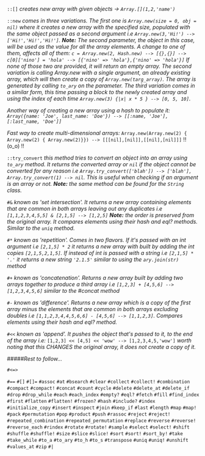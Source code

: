 `::[]` *creates new array with given objects -> `Array.[](1,2,'name')`*

`::new` *comes in three variations. The first one is `Array.new(size = 0, obj = nil)` where it creates a new array with the specified size, populated with the same object passed as a second argument i.e `Array.new(3,'Hi!') --> ['Hi!','Hi!','Hi!']`. __Note:__ The second parameter, the object in this case, will be used as the value for all the array elements. A change to one of them, affects all of them: `c = Array.new(2, Hash.new) --> [{},{}] --> c[0]['nino'] = 'hola' --> [{'nino' => 'hola'},{'nino' => 'hola'}]`* 
*If none of those two are provided, it will return an empty array.*
*The second variation is calling Array.new with a single argument, an already existing array, which will then create a copy of `Array.new(targ_array)`. The array is generated by calling `to_ary` on the parameter.*
*The third variation comes in a similar form, this time passing a block to the newly created array and using the index of each time `Array.new(3) {|x| x * 5 } --> [0, 5, 10]`.*

*Another way of creating a new array using a hash to populate it: `Array({name: 'Joe', last_name: 'Doe'}) --> [[:name, 'Joe'],[:last_name, 'Doe']]`*

*Fast way to create multi-dimensional arrays:* 
`Array.new(Array.new(2) { Array.new(2) { Array.new(2)}}) --> [[[nil],[nil]],[[nil],[nil]]]` !! (o_o) !!

`::try_convert` *this method tries to convert an object into an array using `to_ary` method. It returns the converted array or `nil` if the object cannot be converted for any reason i.e `Array.try_convert(['blah']) --> ['blah'], Array.try_convert(1) --> nil`. This is useful when checking if an argument is an array or not. __Note:__ the same method can be found for the `String` class.*

`#&` *known as 'set intersection'. It returns a new array containing elements that are common in both arrays leaving out any duplicates i.e `[1,1,2,3,4,5,5] & [2,1,5] --> [1,2,5]` __Note:__ the order is preserved from the original array. It compares elements using their hash and eql? methods. Similar to the `uniq` method.*

`#*` *known as 'repetition'. Comes in two flavors. If it's passed with an int argument i.e `[2,1,5] * 2` it returns a new array with built by adding the int copies `[2,1,5,2,1,5]`. If instead of int is passed with a string i.e `[2,1,5] * '.'` it returns a new string `'2.1.5'` similar to using the `ary.join(str)` method*

`#+` *known as 'concatenation'. Returns a new array built by adding two arrays together to produce a third array i.e `[1,2,3] + [4,5,6] --> [1,2,3,4,5,6]` similar to the #concat method*

`#-` *known as 'difference'. Returns a new array which is a copy of the first array minus the elements that are common in both arrays excluding doubles i.e `[1,1,2,3,4,4,5,6,6] - [4,5,6] --> [1,1,2,3]`. Compares elements using their hash and eql? method.*

`#<<` *known as 'append'. It pushes the object that's passed to it, to the end of the array i.e:* 
`[1,2,3] << [4,5] << 'wow' --> [1,2,3,4,5,'wow']` *worth noting that this CHANGES the original array, it does not create a copy of it.*

#####*Rest to follow...*

`#<=>`

`#==`
`#[]`
`#[]=`
`#assoc`
`#at`
`#bsearch`
`#clear`
`#collect`
`#collect!`
`#combination`
`#compact`
`#compact!`
`#concat`
`#count`
`#cycle`
`#delete`
`#delete_at`
`#delete_if`
`#drop`
`#drop_while`
`#each`
`#each_index`
`#empty?`
`#eql?`
`#fetch`
`#fill`
`#find_index`
`#first`
`#flatten`
`#flatten!`
`#frozen?`
`#hash`
`#include?`
`#index`
`#initialize_copy`
`#insert`
`#inspect`
`#join`
`#keep_if`
`#last`
`#length`
`#map`
`#map!`
`#pack`
`#permutation`
`#pop`
`#product`
`#push`
`#rassoc`
`#reject`
`#reject!`
`#repeated_combination`
`#repeated_permutation`
`#replace`
`#reverse`
`#reverse!`
`#reverse_each`
`#rindex`
`#rotate`
`#rotate!`
`#sample`
`#select`
`#select!`
`#shift`
`#shuffle`
`#shuffle!`
`#size`
`#slice`
`#slice!`
`#sort`
`#sort!`
`#sort_by!`
`#take`
`#take_while`
`#to_a`
`#to_ary`
`#to_h`
`#to_s`
`#transpose`
`#uniq`
`#uniq!`
`#unshift`
`#values_at`
`#zip`
`#|`